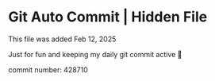 # Git Auto Commit | Hidden File

This file was added Feb 12, 2025

Just for fun and keeping my daily git commit active 🤪

commit number: 428710
